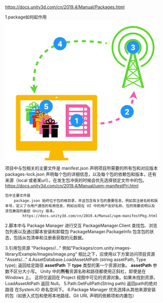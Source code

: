 https://docs.unity3d.com/cn/2019.4/Manual/Packages.html

1.package如何起作用
    ![alt text](image.png)
    项目中与包相关的主要文件是 
        manifest.json 声明项目所需要的所有包和对应版本
        packages-lock.json  声明每个包的详细信息，以及每个包的依赖包和版本，还有来源（local 或者某url）。在发生包冲突的时候会优先选择锁定文件中的包。
            https://docs.unity3d.com/cn/2019.4/Manual/upm-manifestPrj.html
        
    包中主要文件是
        package.json 始终位于包的根目录，并且包含有关包的重要信息，例如其注册名称和版本号，定义了与用户通信的有用信息，例如出现在 UI 中的用户友好名称、包的简要说明以及该包兼容的最低 Unity 版本。
            https://docs.unity3d.com/cn/2019.4/Manual/upm-manifestPkg.html
        
2.脚本中与 Package Manager 进行交互
    PackageManager.Client 查找包、浏览包列表以及通过脚本安装和卸载包
    PackageManager.PackageInfo 包含包的状态，包括从包清单和注册表获取的元数据。

3.引用包资源
    "Packages/<package-name>/..." 例如"Packages/com.unity.images-library/Example/Images/image.png"
    相比之下，应使用以下方案访问项目资源
        "Assets/..."
4.AssetDatabase.LoadAssetAtPath (string assetPath, Type type);
    返回给定路径 **assetPath** 下 **type** 类型的第一个资源对象。
    **assetPath** 参数不区分大小写。
    Unity 中的**所有**资源名称和路径都使用正斜杠，即使是在 Windows 上。
    这将仅返回在 Project 视图中可见的资源对象。如果未找到资源，LoadAssetAtPath 返回 Null。
5.Path.GetFullPath(String path)
    返回path的绝对路径 在System.IO 命名空间下。
6.Package Manager 优先选择从其他来源安装的包（如嵌入式包和使用本地路径、Git URL 声明的依赖项和内置包）

